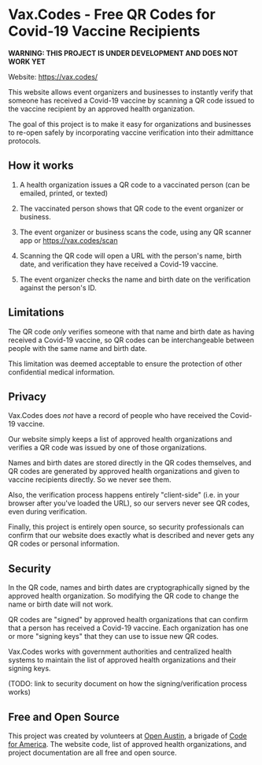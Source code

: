 # Vax.Codes - Free QR Codes for Covid-19 Vaccine Recipients

**WARNING: THIS PROJECT IS UNDER DEVELOPMENT AND DOES NOT WORK YET**

Website: https://vax.codes/

This website allows event organizers and businesses to instantly verify that someone has received a Covid-19 vaccine by scanning a QR code issued to the vaccine recipient by an approved health organization.

The goal of this project is to make it easy for organizations and businesses to re-open safely by incorporating vaccine verification into their admittance protocols.

## How it works

1. A health organization issues a QR code to a vaccinated person (can be emailed, printed, or texted)

2. The vaccinated person shows that QR code to the event organizer or business.

3. The event organizer or business scans the code, using any QR scanner app or https://vax.codes/scan

4. Scanning the QR code will open a URL with the person's name, birth date, and verification they have received a Covid-19 vaccine.

5. The event organizer checks the name and birth date on the verification against the person's ID.

## Limitations

The QR code *only* verifies someone with that name and birth date as having received a Covid-19 vaccine, so QR codes can be interchangeable between people with the same name and birth date.

This limitation was deemed acceptable to ensure the protection of other confidential medical information.

## Privacy

Vax.Codes does *not* have a record of people who have received the Covid-19 vaccine.

Our website simply keeps a list of approved health organizations and verifies a QR code was issued by one of those organizations.

Names and birth dates are stored directly in the QR codes themselves, and QR codes are generated by approved health organizations and given to vaccine recipients directly. So we never see them.

Also, the verification process happens entirely "client-side" (i.e. in your browser after you've loaded the URL), so our servers never see QR codes, even during verification.

Finally, this project is entirely open source, so security professionals can confirm that our website does exactly what is described and never gets any QR codes or personal information.

## Security

In the QR code, names and birth dates are cryptographically signed by the approved health organization. So modifying the QR code to change the name or birth date will not work.

QR codes are "signed" by approved health organizations that can confirm that a person has received a Covid-19 vaccine. Each organization has one or more "signing keys" that they can use to issue new QR codes.

Vax.Codes works with government authorities and centralized health systems to maintain the list of approved health organizations and their signing keys.

(TODO: link to security document on how the signing/verification process works)

## Free and Open Source

This project was created by volunteers at [Open Austin](https://www.open-austin.org/), a brigade of [Code for America](https://www.codeforamerica.org/). The website code, list of approved health organizations, and project documentation are all free and open source.

